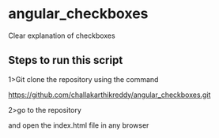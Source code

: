 # angular_checkboxes
Clear explanation of checkboxes

Steps to run this script
------------------------
1>Git clone the repository using the command

https://github.com/challakarthikreddy/angular_checkboxes.git

2>go to the repository 

and open the index.html file in any browser

